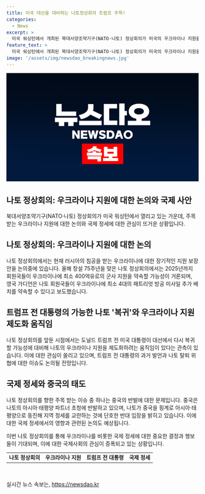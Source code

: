 ```yaml
---
title: 미국 대선을 대비하는 나토정상회의 트럼프 주목!
categories:
  - News
excerpt: >
  미국 워싱턴에서 개최된 북대서양조약기구(NATO·나토) 정상회의가 미국의 우크라이나 지원을 놓고 논란이 되고 있다. 러시아의 우크라이나 침공을 받는 상황에서, 32개 회원국은 2025년까지 최소 60조원의 군사 지원을 약속할 가능성이 있으며, 러시아의 대규모 폭격으로 수십명이 숨지자 우크라이나 대통령은 방공 무기 지원을 요청했다. 현직 미국 대통령 조 바이든은 나토의 우크라이나 지원을 강화하겠다는 발언을 내놓았으며, 독일은 새로운 사령부 설치 등 대비에 나섰다.
feature_text: >
  미국 워싱턴에서 개최된 북대서양조약기구(NATO·나토) 정상회의가 미국의 우크라이나 지원을 놓고 논란이 되고 있다. 러시아의 우크라이나 침공을 받는 상황에서, 32개 회원국은 2025년까지 최소 60조원의 군사 지원을 약속할 가능성이 있으며, 러시아의 대규모 폭격으로 수십명이 숨지자 우크라이나 대통령은 방공 무기 지원을 요청했다. 현직 미국 대통령 조 바이든은 나토의 우크라이나 지원을 강화하겠다는 발언을 내놓았으며, 독일은 새로운 사령부 설치 등 대비에 나섰다.
image: '/assets/img/newsdao_breakingnews.jpg'
---
```


<p><img src="/assets/img/newsdao_breakingnews.jpg" alt="cryptoinkorea 속보" /></p>

<h2 data-ke-size="size26">나토 정상회의: 우크라이나 지원에 대한 논의와 국제 사안</h2>

<p data-ke-size="size16">북대서양조약기구(NATO·나토) 정상회의가 미국 워싱턴에서 열리고 있는 가운데, 주목받는 우크라이나 지원에 대한 논의와 국제 정세에 대한 관심이 뜨거운 상황입니다.</p>

<h2 data-ke-size="size24">나토 정상회의: 우크라이나 지원에 대한 논의</h2>

<p data-ke-size="size16">나토 정상회의에서는 현재 러시아의 침공을 받는 우크라이나에 대한 장기적인 지원 보장안을 논의중에 있습니다. 올해 창설 75주년을 맞은 나토 정상회의에서는 2025년까지 회원국들이 우크라이나에 최소 400억유로의 군사 지원을 약속할 가능성이 거론되며, 영국 가디언은 나토 회원국들이 우크라이나에 최소 4대의 패트리엇 방공 미사일 추가 배치를 약속할 수 있다고 보도했습니다.</p>

<h2 data-ke-size="size24">트럼프 전 대통령의 가능한 나토 '복귀'와 우크라이나 지원 제도화 움직임</h2>

<p data-ke-size="size16">나토 정상회의를 앞둔 시점에서는 도널드 트럼프 전 미국 대통령이 대선에서 다시 복귀할 가능성에 대비해 나토의 우크라이나 지원을 제도화하려는 움직임이 있다는 관측이 있습니다. 이에 대한 관심이 쏠리고 있으며, 트럼프 전 대통령의 과거 발언과 나토 탈퇴 위협에 대한 이슈도 논의될 전망입니다.</p>

<h2 data-ke-size="size24">국제 정세와 중국의 태도</h2>

<p data-ke-size="size16">나토 정상회의를 향한 주목 받는 이슈 중 하나는 중국의 반발에 대한 문제입니다. 중국은 나토의 아시아·태평양 파트너 초청에 반발하고 있으며, 나토가 중국을 핑계로 아시아·태평양으로 동진해 지역 정세를 교란하는 것에 단호한 반대 입장을 밝히고 있습니다. 이에 대한 국제 정세에서의 영향과 관련된 논의도 예상됩니다.</p>

<p data-ke-size="size16">이번 나토 정상회의를 통해 우크라이나를 비롯한 국제 정세에 대한 중요한 결정과 행보들이 기대되며, 이에 대한 국제사회의 관심이 증폭되고 있는 상황입니다.</p>

<table>
    <tbody>
        <tr>
            <td style="text-align: center; height: 17px;"><b>나토 정상회의</b></td>
            <td style="text-align: center; height: 17px;"><b>우크라이나 지원</b></td>
            <td style="text-align: center; height: 17px;"><b>트럼프 전 대통령</b></td>
            <td style="text-align: center; height: 17px;"><b>국제 정세</b></td>
        </tr>
    </tbody>
</table>

<p data-ke-size="size16">&nbsp;</p>
실시간 뉴스 속보는, <a href="https://newsdao.kr" rel="dofollow">https://newsdao.kr</a>



